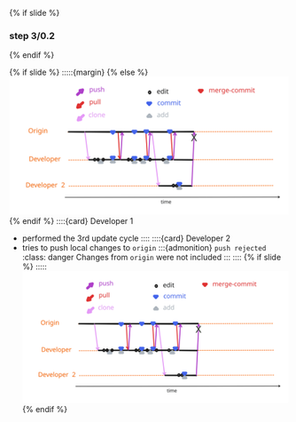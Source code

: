 {% if slide %}
### step 3/0.2
{% endif %}

{% if slide %}
:::::{margin}
{% else %}
![cycle full](figures/cycle_premerge.svg)
{% endif %}
::::{card} Developer 1
- performed the 3rd update cycle
::::
::::{card} Developer 2
- tries to push local changes to `origin`
:::{admonition} `push rejected`
:class: danger
Changes from `origin` were not included
:::
::::
{% if slide %}
:::::
![cycle full](figures/cycle_premerge.svg)
{% endif %}
